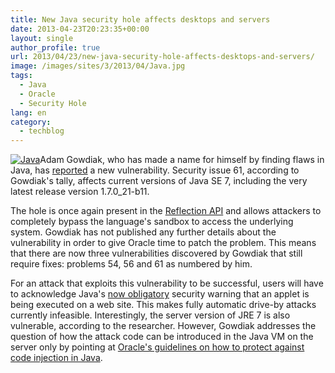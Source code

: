 ```yaml
---
title: New Java security hole affects desktops and servers
date: 2013-04-23T20:23:35+00:00
layout: single
author_profile: true
url: 2013/04/23/new-java-security-hole-affects-desktops-and-servers/
image: /images/sites/3/2013/04/Java.jpg
tags:
  - Java
  - Oracle
  - Security Hole
lang: en
category: 
  - techblog
---
```

[![Java](/images/2013/04/Java-300x300.jpg)](/images/2013/04/Java.jpg)Adam Gowdiak, who has made a name for himself by finding flaws in Java, has [reported](http://seclists.org/fulldisclosure/2013/Apr/194) a new vulnerability. Security issue 61, according to Gowdiak's tally, affects current versions of Java SE 7, including the very latest release version 1.7.0_21-b11.

The hole is once again present in the [Reflection API](http://docs.oracle.com/javase/tutorial/reflect/) and allows attackers to completely bypass the language's sandbox to access the underlying system. Gowdiak has not published any further details about the vulnerability in order to give Oracle time to patch the problem. This means that there are now three vulnerabilities discovered by Gowdiak that still require fixes: problems 54, 56 and 61 as numbered by him.

For an attack that exploits this vulnerability to be successful, users will have to acknowledge Java's [now obligatory](http://www.h-online.com/news/item/Java-7-Update-21-closes-security-holes-and-restricts-applets-1843558.html " Java 7 Update 21 closes security holes and restricts applets – 17 April 2013, 11:07") security warning that an applet is being executed on a web site. This makes fully automatic drive-by attacks currently infeasible. Interestingly, the server version of JRE 7 is also vulnerable, according to the researcher. However, Gowdiak addresses the question of how the attack code can be introduced in the Java VM on the server only by pointing at [Oracle's guidelines on how to protect against code injection in Java](http://www.oracle.com/technetwork/java/seccodeguide-139067.html#3).